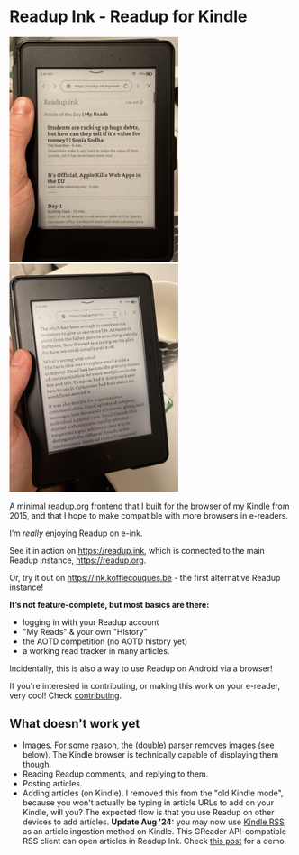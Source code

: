 # Readup Ink - Readup for Kindle

<img src="./docs/img1.jpg" alt="a readupup.ink article page on a Kindle Paperwhite 3" width=300 />
<img src="./docs/img2.jpg" alt="the readupup.ink homepage on a Kindle Paperwhite 3" width=300 />

A minimal readup.org frontend that I built for the browser of my Kindle from
2015, and that I hope to make compatible with more browsers in e-readers.

I’m _really_ enjoying Readup on e-ink.

See it in action on https://readup.ink, which is connected to the main Readup
instance, https://readup.org.

Or, try it out on https://ink.koffiecouques.be - the first alternative Readup
instance!

**It’s not feature-complete, but most basics are there:**

- logging in with your Readup account
- "My Reads" & your own "History"
- the AOTD competition (no AOTD history yet)
- a working read tracker in many articles.

Incidentally, this is also a way to use Readup on Android via a browser!

If you're interested in contributing, or making this work on your e-reader, very
cool! Check [contributing](./CONTRIBUTING.md).

## What doesn't work yet

- Images. For some reason, the (double) parser removes images (see below). The
  Kindle browser is technically capable of displaying them though.
- Reading Readup comments, and replying to them.
- Posting articles.
- Adding articles (on Kindle). I removed this from the "old Kindle mode",
  because you won't actually be typing in article URLs to add on your Kindle,
  will you? The expected flow is that you use Readup on other devices to add
  articles. **Update Aug '24:** you may now use
  [Kindle RSS](https://codeberg.org/thor/kindle-rss) as an article ingestion
  method on Kindle. This GReader API-compatible RSS client can open articles in
  Readup Ink. Check
  [this post](https://indieweb.social/@thorgal/112985093356391338) for a demo.
